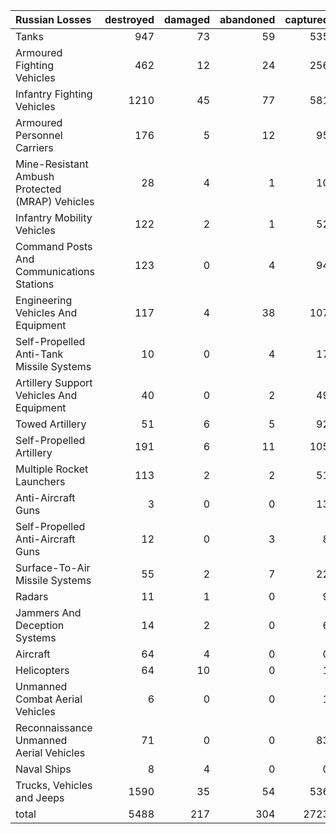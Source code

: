 | Russian Losses                                   |   destroyed |   damaged |   abandoned |   captured |   total |
|:-------------------------------------------------|------------:|----------:|------------:|-----------:|--------:|
| Tanks                                            |         947 |        73 |          59 |        535 |    1614 |
| Armoured Fighting Vehicles                       |         462 |        12 |          24 |        256 |     754 |
| Infantry Fighting Vehicles                       |        1210 |        45 |          77 |        581 |    1913 |
| Armoured Personnel Carriers                      |         176 |         5 |          12 |         95 |     288 |
| Mine-Resistant Ambush Protected  (MRAP) Vehicles |          28 |         4 |           1 |         10 |      43 |
| Infantry Mobility Vehicles                       |         122 |         2 |           1 |         52 |     177 |
| Command Posts And Communications Stations        |         123 |         0 |           4 |         94 |     221 |
| Engineering Vehicles And Equipment               |         117 |         4 |          38 |        107 |     266 |
| Self-Propelled Anti-Tank Missile Systems         |          10 |         0 |           4 |         17 |      31 |
| Artillery Support Vehicles And Equipment         |          40 |         0 |           2 |         49 |      91 |
| Towed Artillery                                  |          51 |         6 |           5 |         92 |     154 |
| Self-Propelled Artillery                         |         191 |         6 |          11 |        105 |     313 |
| Multiple Rocket Launchers                        |         113 |         2 |           2 |         51 |     168 |
| Anti-Aircraft Guns                               |           3 |         0 |           0 |         13 |      16 |
| Self-Propelled Anti-Aircraft Guns                |          12 |         0 |           3 |          8 |      23 |
| Surface-To-Air Missile Systems                   |          55 |         2 |           7 |         22 |      86 |
| Radars                                           |          11 |         1 |           0 |          9 |      21 |
| Jammers And Deception Systems                    |          14 |         2 |           0 |          6 |      22 |
| Aircraft                                         |          64 |         4 |           0 |          0 |      68 |
| Helicopters                                      |          64 |        10 |           0 |          1 |      75 |
| Unmanned Combat Aerial Vehicles                  |           6 |         0 |           0 |          1 |       7 |
| Reconnaissance Unmanned Aerial Vehicles          |          71 |         0 |           0 |         83 |     154 |
| Naval Ships                                      |           8 |         4 |           0 |          0 |      12 |
| Trucks, Vehicles and Jeeps                       |        1590 |        35 |          54 |        536 |    2215 |
| total                                            |        5488 |       217 |         304 |       2723 |    8732 |